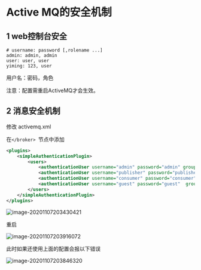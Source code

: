 # Active MQ的安全机制

## 1 web控制台安全

```
# username: password [,rolename ...]
admin: admin, admin
user: user, user
yiming: 123, user
```

用户名：密码，角色

注意：配置需重启ActiveMQ才会生效。

## 2 消息安全机制

修改 activemq.xml

在`</broker> `节点中添加

```xml
<plugins>
    <simpleAuthenticationPlugin>
        <users>
            <authenticationUser username="admin" password="admin" groups="admins,publishers,consumers"/>
            <authenticationUser username="publisher" password="publisher"  groups="publishers,consumers"/>
            <authenticationUser username="consumer" password="consumer" groups="consumers"/>
            <authenticationUser username="guest" password="guest"  groups="guests"/>
        </users>
    </simpleAuthenticationPlugin>
</plugins>

```

![image-20201107203430421](https://yeyangshu-picgo.oss-cn-shanghai.aliyuncs.com/img/image-20201107203430421.png)

重启

![image-20201107203916072](https://yeyangshu-picgo.oss-cn-shanghai.aliyuncs.com/img/image-20201107203916072.png)

此时如果还使用上面的配置会报以下错误

![image-20201107203846320](https://yeyangshu-picgo.oss-cn-shanghai.aliyuncs.com/img/image-20201107203846320.png)